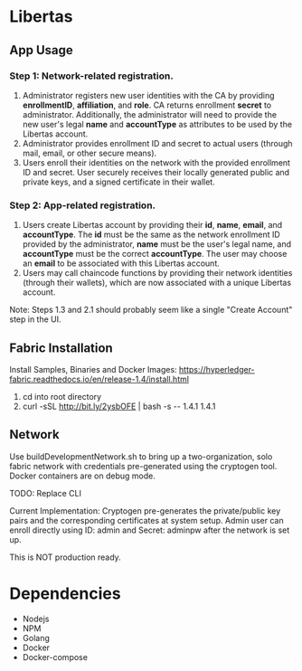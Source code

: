 # Libertas

## App Usage
### Step 1: Network-related registration.
1. Administrator registers new user identities with the CA by providing **enrollmentID**, **affiliation**, and **role**. CA returns enrollment **secret** to administrator. Additionally, the administrator will need to provide the new user's legal **name** and **accountType** as attributes to be used by the Libertas account. 
2. Administrator provides enrollment ID and secret to actual users (through mail, email, or other secure means).
3. Users enroll their identities on the network with the provided enrollment ID and secret. User securely receives their locally generated public and private keys, and a signed certificate in their wallet. 
### Step 2: App-related registration.
1. Users create Libertas account by providing their **id**, **name**, **email**, and **accountType**. The **id** must be the same as the network enrollment ID provided by the administrator, **name** must be the user's legal name, and **accountType** must be the correct **accountType**. The user may choose an **email** to be associated with this Libertas account.
2. Users may call chaincode functions by providing their network identities (through their wallets), which are now associated with a unique Libertas account.

Note: Steps 1.3 and 2.1 should probably seem like a single "Create Account" step in the UI.

## Fabric Installation
Install Samples, Binaries and Docker Images: https://hyperledger-fabric.readthedocs.io/en/release-1.4/install.html
1. cd into root directory
2. curl -sSL http://bit.ly/2ysbOFE | bash -s -- 1.4.1 1.4.1

## Network

Use buildDevelopmentNetwork.sh to bring up a two-organization, solo fabric network with credentials pre-generated 
using the cryptogen tool. Docker containers are on debug mode. 

TODO: Replace CLI

Current Implementation:
Cryptogen pre-generates the private/public key pairs and the corresponding certificates at system setup. Admin user
can enroll directly using ID: admin and Secret: adminpw after the network is set up.

This is NOT production ready.

# Dependencies
* Nodejs
* NPM
* Golang
* Docker
* Docker-compose
